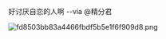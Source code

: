 好讨厌自恋的人啊 --via @精分君

![fd8503bb83a4466fbdf5b5e1f6f909d8.png](https://wxlzmt.github.io/cdn1/ext/qw/groups/10044/fd8503bb83a4466fbdf5b5e1f6f909d8.png)
